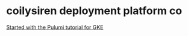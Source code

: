 # coilysiren deployment platform co

[Started with the Pulumi tutorial for GKE](https://www.pulumi.com/registry/packages/kubernetes/how-to-guides/gke/)

